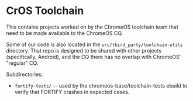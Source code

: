 # CrOS Toolchain

This contains projects worked on by the ChromeOS toolchain team that need to be
made available to the ChromeOS CQ.

Some of our code is also located in the `src/third_party/toolchain-utils`
directory. That repo is designed to be shared with other projects (specifically,
Android), and the CQ there has no overlap with ChromeOS' "regular" CQ.

Subdirectories:

- `fortify-tests/` -- used by the chromeos-base/toolchain-tests ebuild to verify
  that FORTIFY crashes in expected cases.

